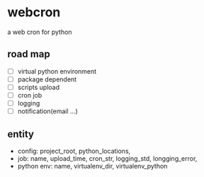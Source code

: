 # webcron
a web cron for python

## road map

- [ ] virtual python environment
- [ ] package dependent
- [ ] scripts upload
- [ ] cron job
- [ ] logging
- [ ] notification(email ...)

## entity

- config: project_root, python_locations,
- job: name, upload_time, cron_str, logging_std, longging_error,
- python env: name, virtualenv_dir, virtualenv_python
